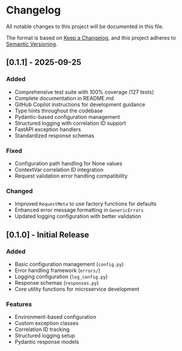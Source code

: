 # Changelog

All notable changes to this project will be documented in this file.

The format is based on [Keep a Changelog](https://keepachangelog.com/en/1.0.0/),
and this project adheres to [Semantic Versioning](https://semver.org/spec/v2.0.0.html).

## [0.1.1] - 2025-09-25

### Added
- Comprehensive test suite with 100% coverage (127 tests)
- Complete documentation in README.md
- GitHub Copilot instructions for development guidance
- Type hints throughout the codebase
- Pydantic-based configuration management
- Structured logging with correlation ID support
- FastAPI exception handlers
- Standardized response schemas

### Fixed
- Configuration path handling for None values
- ContextVar correlation ID integration
- Request validation error handling compatibility

### Changed
- Improved `RequestMeta` to use factory functions for defaults
- Enhanced error message formatting in `GenericErrors`
- Updated logging configuration with better validation

## [0.1.0] - Initial Release

### Added
- Basic configuration management (`config.py`)
- Error handling framework (`errors/`)
- Logging configuration (`log_config.py`)
- Response schemas (`responses.py`)
- Core utility functions for microservice development

### Features
- Environment-based configuration
- Custom exception classes
- Correlation ID tracking
- Structured logging setup
- Pydantic response models
